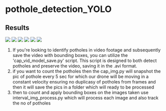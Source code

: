 # pothole_detection_YOLO


## Results

<img src="https://i.imgur.com/ITBYDQv.png">
<img src="https://i.imgur.com/imaAFaM.png">
<img src="https://i.imgur.com/QxuPF9r.png">
<img src="https://i.imgur.com/CXZdMe3.png">
<img src="https://i.imgur.com/BYwoAcx.png">
<img src ="https://i.imgur.com/ijm8xag.png">


 1. If you're looking to identify potholes in video footage and subsequently save the video with bounding boxes, you can utilize the 'cap_vid_model_save.py' script. This script is designed to both detect potholes and preserve the video, saving it in the .avi format.
 2. if you want to count the potholes then the cap_img.py will snapshot the pic of pothole every 5 sec for which our drone will be moving in a constant velocity ensuring no duplicasy of potholes from frames and then it will save the pics in a folder which will ready to be processed
 3. then to count and apply bounding boxes on the images taken use interval_img_process.py which will process each image and also track the no of potholes 
<!-- <br/>
<b>Step 6.</b> Manually divide collected images into two folders train and test. So now all folders and annotations should be split between the following two folders. <br/>
\TFODCourse\Tensorflow\workspace\images\train<br />
\TFODCourse\Tensorflow\workspace\images\test
<br/><br/>
<b>Step 7.</b> Begin training process by opening <a href="https://github.com/nicknochnack/TFODCourse/blob/main/2.%20Training%20and%20Detection.ipynb">2. Training and Detection.ipynb</a>, this notebook will walk you through installing Tensorflow Object Detection, making detections, saving and exporting your model. 
<br /><br/>
<b>Step 8.</b> During this process the Notebook will install Tensorflow Object Detection. You should ideally receive a notification indicating that the API has installed successfully at Step 8 with the last line stating OK.   -->

<!-- If not, resolve installation errors by referring to the <a href="https://github.com/nicknochnack/TFODCourse/blob/main/README.md">Error Guide.md</a> in this folder.
<br /> <br/>
<b>Step 9.</b> Once you get to step 6. Train the model, inside of the notebook, you may choose to train the model from within the notebook. I have noticed however that training inside of a separate terminal on a Windows machine you're able to display live loss metrics.  -->

<!-- <br />
<b>Step 10.</b> You can optionally evaluate your model inside of Tensorboard. Once the model has been trained and you have run the evaluation command under Step 7. Navigate to the evaluation folder for your trained model e.g. 
<pre> cd Tensorlfow/workspace/models/my_ssd_mobnet/eval</pre> 
and open Tensorboard with the following command
<pre>tensorboard --logdir=. </pre>
Tensorboard will be accessible through your browser and you will be able to see metrics including mAP - mean Average Precision, and Recall.
<br /> -->
